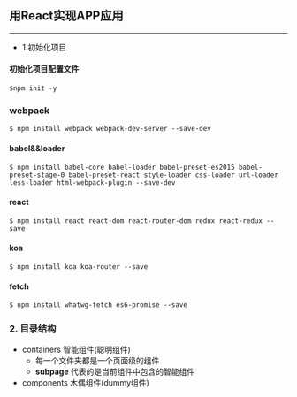 ## 用React实现APP应用
-------
- 1.初始化项目

#### 初始化项目配置文件
```
$npm init -y
```
### webpack
```
$ npm install webpack webpack-dev-server --save-dev
```
#### babel&&loader
```
$ npm install babel-core babel-loader babel-preset-es2015 babel-preset-stage-0 babel-preset-react style-loader css-loader url-loader less-loader html-webpack-plugin --save-dev
```
#### react
```
$ npm install react react-dom react-router-dom redux react-redux --save
```
#### koa
```
$ npm install koa koa-router --save
```
#### fetch
```
$ npm install whatwg-fetch es6-promise --save
```

### 2. 目录结构
- containers 智能组件(聪明组件)
  - 每一个文件夹都是一个页面级的组件
  - **subpage** 代表的是当前组件中包含的智能组件
- components 木偶组件(dummy组件)


